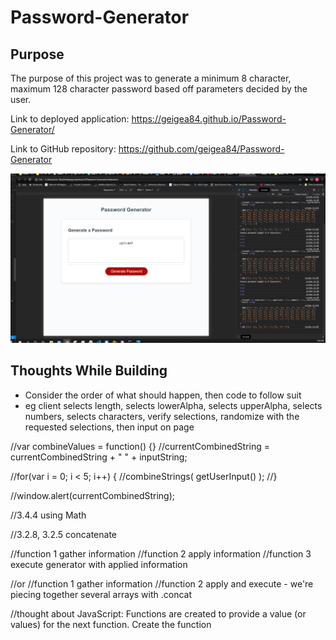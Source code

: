 # Password-Generator

## Purpose
The purpose of this project was to generate a minimum 8 character, maximum 128 character password based off parameters decided by the user.

Link to deployed application:
https://geigea84.github.io/Password-Generator/

Link to GitHub repository:
https://github.com/geigea84/Password-Generator

![screenshot1](./assets/screenshot.png)

## Thoughts While Building
* Consider the order of what should happen, then code to follow suit
* eg client selects length, selects lowerAlpha, selects upperAlpha, selects numbers, selects characters, verify selections, randomize with the requested selections, then input on page


//var combineValues = function() {}
  //currentCombinedString = currentCombinedString + " " + inputString;

//for(var i = 0; i < 5; i++) {
  //combineStrings( getUserInput() );
//}

//window.alert(currentCombinedString);

//3.4.4 using Math

//3.2.8, 3.2.5 concatenate

//function 1 gather information
//function 2 apply information
//function 3 execute generator with applied information

//or
//function 1 gather information
//function 2 apply and execute - we're piecing together several arrays with .concat

//thought about JavaScript: Functions are created to provide a value (or values) for the next function.  Create the function